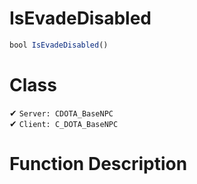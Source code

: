 # IsEvadeDisabled
```js
bool IsEvadeDisabled()
```
# Class
✔ `Server: CDOTA_BaseNPC`  
✔ `Client: C_DOTA_BaseNPC`  

# Function Description

